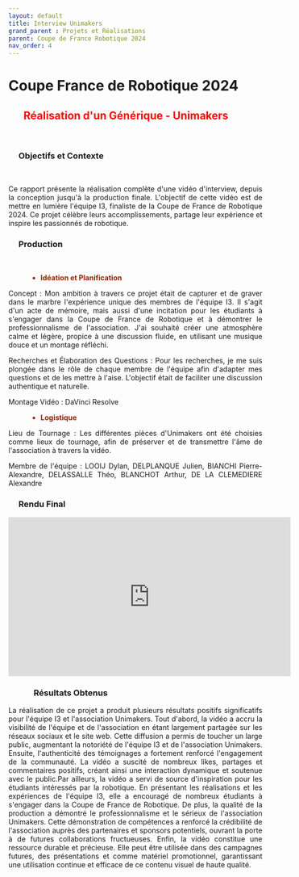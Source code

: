 ```yaml
---
layout: default
title: Interview Unimakers
grand_parent : Projets et Réalisations
parent: Coupe de France Robotique 2024
nav_order: 4
---
```


<h1><strong>Coupe France de Robotique 2024</strong></h1>

<h2 style="color: red; margin-left: 30px;"><strong>Réalisation d'un Générique - Unimakers</strong></h2>

<br>

<h3 style="margin-left: 20px;"><strong>Objectifs et Contexte</strong></h3>

<br>

<p align="justify">Ce rapport présente la réalisation complète d'une vidéo d'interview, depuis la conception jusqu'à la production finale. L'objectif de cette vidéo est de mettre en lumière l'équipe I3, finaliste de la Coupe de France de Robotique 2024. Ce projet célèbre leurs accomplissements, partage leur expérience et inspire les passionnés de robotique.</p>

<h3 style="margin-left: 20px;"><strong>Production</strong></h3>

<br>

<dev>
<ul style="margin-left: 40px; color: #96230A">
    <li><strong>Idéation et Planification</strong></li>
</ul></dev>

<p align="justify">Concept : Mon ambition à travers ce projet était de capturer et de graver dans le marbre l'expérience unique des membres de l'équipe I3. Il s'agit d'un acte de mémoire, mais aussi d'une incitation pour les étudiants à s'engager dans la Coupe de France de Robotique et à démontrer le professionnalisme de l'association. J'ai souhaité créer une atmosphère calme et légère, propice à une discussion fluide, en utilisant une musique douce et un montage réfléchi.</p>

<p align="justify">Recherches et Élaboration des Questions : Pour les recherches, je me suis plongée dans le rôle de chaque membre de l'équipe afin d'adapter mes questions et de les mettre à l'aise. L'objectif était de faciliter une discussion authentique et naturelle.</p>

<p align="justify">Montage Vidéo : DaVinci Resolve</p>

<dev>
<ul style="margin-left: 40px; color: #96230A">
    <li><strong>Logistique</strong></li>
</ul></dev>

<p align="justify">Lieu de Tournage : Les différentes pièces d'Unimakers ont été choisies comme lieux de tournage, afin de préserver et de transmettre l'âme de l'association à travers la vidéo. </p>
<p align="justify">Membre de l'équipe : LOOIJ Dylan, DELPLANQUE Julien, BIANCHI Pierre-Alexandre, DELASSALLE Théo, BLANCHOT Arthur, DE LA CLEMEDIERE Alexandre</p>

<h3 style="margin-left: 20px;">Rendu Final</h3>

<div style="text-align: center;">
  <iframe width="560" height="315" src="https://www.youtube.com/embed/8JguyAo9NRE" title="YouTube video player" frameborder="0" allow="accelerometer; autoplay; clipboard-write; encrypted-media; gyroscope; picture-in-picture" allowfullscreen></iframe>
</div>


<h3 style="margin-left: 50px;"><strong>Résultats Obtenus</strong></h3>

<p align="justify">
La réalisation de ce projet a produit plusieurs résultats positifs significatifs pour l'équipe I3 et l'association Unimakers. Tout d'abord, la vidéo a accru la visibilité de l'équipe et de l'association en étant largement partagée sur les réseaux sociaux et le site web. Cette diffusion a permis de toucher un large public, augmentant la notoriété de l'équipe I3 et de l'association Unimakers. Ensuite, l'authenticité des témoignages a fortement renforcé l'engagement de la communauté. La vidéo a suscité de nombreux likes, partages et commentaires positifs, créant ainsi une interaction dynamique et soutenue avec le public.Par ailleurs, la vidéo a servi de source d'inspiration pour les étudiants intéressés par la robotique. En présentant les réalisations et les expériences de l'équipe I3, elle a encouragé de nombreux étudiants à s'engager dans la Coupe de France de Robotique. De plus, la qualité de la production a démontré le professionnalisme et le sérieux de l'association Unimakers. Cette démonstration de compétences a renforcé la crédibilité de l'association auprès des partenaires et sponsors potentiels, ouvrant la porte à de futures collaborations fructueuses. Enfin, la vidéo constitue une ressource durable et précieuse. Elle peut être utilisée dans des campagnes futures, des présentations et comme matériel promotionnel, garantissant une utilisation continue et efficace de ce contenu visuel de haute qualité.
</p>